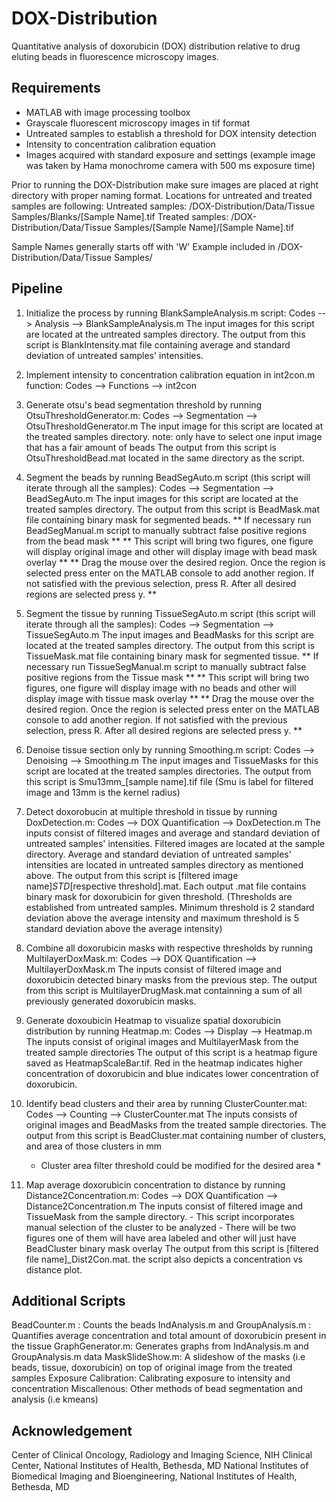 # DOX-Distribution
Quantitative analysis of doxorubicin (DOX) distribution relative to drug eluting beads in fluorescence microscopy images.

## Requirements
- MATLAB with image processing toolbox
- Grayscale fluorescent microscopy images in tif format
- Untreated samples to establish a threshold for DOX intensity detection
- Intensity to concentration calibration equation 
- Images acquired with standard exposure and settings
  (example image was taken by Hama monochrome camera with 500 ms exposure time)

Prior to running the DOX-Distribution make sure images are placed at right directory with proper naming format.
Locations for untreated and treated samples are following:
Untreated samples: /DOX-Distribution/Data/Tissue Samples/Blanks/[Sample Name].tif
Treated samples: /DOX-Distribution/Data/Tissue Samples/[Sample Name]/[Sample Name].tif

Sample Names generally starts off with 'W' 
Example included in /DOX-Distribution/Data/Tissue Samples/


## Pipeline
1. Initialize the process by running BlankSampleAnalysis.m script:
    Codes --> Analysis --> BlankSampleAnalysis.m
    The input images for this script are located at the untreated samples directory.
    The output from this script is BlankIntensity.mat file containing average and standard deviation of untreated samples' intensities.
    
2. Implement intensity to concentration calibration equation in int2con.m function:
    Codes --> Functions --> int2con
    
3. Generate otsu's bead segmentation threshold by running OtsuThresholdGenerator.m:
    Codes --> Segmentation --> OtsuThresholdGenerator.m
    The input image for this script are located at the treated samples directory.
        note: only have to select one input image that has a fair amount of beads
    The output from this script is OtsuThresholdBead.mat located in the same directory as the script.
    
4. Segment the beads by running BeadSegAuto.m script (this script will iterate through all the samples):
    Codes --> Segmentation --> BeadSegAuto.m
    The input images for this script are located at the treated samples directory.
    The output from this script is BeadMask.mat file containing binary mask for segmented beads.
    ** If necessary run BeadSegManual.m script to manually subtract false positive regions from the bead mask **
    ** This script will bring two figures, one figure will display original image and other will display image with bead mask overlay **
    ** Drag the mouse over the desired region. Once the region is selected press enter on the MATLAB console to add another region. If not satisfied with the previous selection, press R. After all desired regions are selected press y. **
   
5. Segment the tissue by running TissueSegAuto.m script (this script will iterate through all the samples):
    Codes --> Segmentation --> TissueSegAuto.m
    The input images and BeadMasks for this script are located at the treated samples directory.
    The output from this script is TissueMask.mat file containing binary mask for segmented tissue.
    ** If necessary run TissueSegManual.m script to manually subtract false positive regions from the Tissue mask **
    ** This script will bring two figures, one figure will display image with no beads and other will display image with tissue mask overlay **
        ** Drag the mouse over the desired region. Once the region is selected press enter on the MATLAB console to add another region. If not satisfied with the previous selection, press R. After all desired regions are selected press y. **

6. Denoise tissue section only by running Smoothing.m script:
    Codes --> Denoising --> Smoothing.m
    The input images and TissueMasks for this script are located at the treated samples directories.
    The output from this script is Smu13mm_[sample name].tif file (Smu is label for filtered image and 13mm is the kernel radius)
    
7. Detect doxorobucin at multiple threshold in tissue by running DoxDetection.m:
    Codes --> DOX Quantification --> DoxDetection.m
    The inputs consist of filtered images and average and standard deviation of untreated samples' intensities.
        Filtered images are located at the sample directory.
        Average and standard deviation of untreated samples' intensities are located in untreated samples directory as mentioned above.
    The output from this script is [filtered image name]_STD_[respective threshold].mat.
        Each output .mat file contains binary mask for doxorubicin for given threshold.
    (Thresholds are established from untreated samples. Minimum threshold is 2 standard deviation above the average intensity and maximum threshold is 5 standard deviation above the average intensity)
    
8. Combine all doxorubicin masks with respective thresholds by running MultilayerDoxMask.m:
    Codes --> DOX Quantification --> MultilayerDoxMask.m
    The inputs consist of filtered image and doxorubicin detected binary masks from the previous step.
    The output from this script is MultilayerDrugMask.mat containning a sum of all previously generated doxorubicin masks.
    
9. Generate doxoubicin Heatmap to visualize spatial doxorubicin distribution by running Heatmap.m:
    Codes --> Display --> Heatmap.m
    The inputs consist of original images and MultilayerMask from the treated sample directories
    The output of this script is a heatmap figure saved as HeatmapScaleBar.tif. Red in the heatmap indicates higher concentration of doxorubicin and blue indicates lower concentration of doxorubicin.
    
10. Identify bead clusters and their area by running ClusterCounter.mat:
    Codes --> Counting --> ClusterCounter.mat
    The inputs consists of original images and BeadMasks from the treated sample directories.
    The output from this script is BeadCluster.mat containing number of clusters, and area of those clusters in mm
    * Cluster area filter threshold could be modified for the desired area *
    
11. Map average doxorubicin concentration to distance by running Distance2Concentration.m:
    Codes --> DOX Quantification --> Distance2Concentration.m
    The inputs consist of filtered image and TissueMask from the sample directory.
        - This script incorporates manual selection of the cluster to be analyzed
        - There will be two figures one of them will have area labeled and other will just have BeadCluster binary mask overlay
    The output from this script is [filtered file name]_Dist2Con.mat.
        the script also depicts a concentration vs distance plot.
    
    
## Additional Scripts
BeadCounter.m : Counts the beads
IndAnalysis.m and GroupAnalysis.m : Quantifies average concentration and total amount of doxorubicin present in the tissue
GraphGenerator.m: Generates graphs from IndAnalysis.m and GroupAnalysis.m data
MaskSlideShow.m: A slideshow of the masks (i.e beads, tissue, doxorubicin) on top of original image from the treated samples
Exposure Calibration: Calibrating exposure to intensity and concentration
Miscallenous: Other methods of bead segmentation and analysis (i.e kmeans)

## Acknowledgement
Center of Clinical Oncology, Radiology and Imaging Science, NIH Clinical Center, National Institutes of Health, Bethesda, MD
National Institutes of Biomedical Imaging and Bioengineering, National Institutes of Health, Bethesda, MD


    
    
